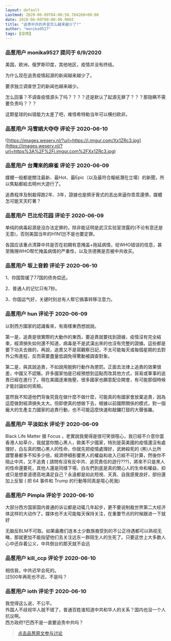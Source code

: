 ```yaml
---
layout: default
Lastmod: 2020-06-09T04:08:58.704268+00:00
date: 2020-06-09T00:00:00.000Z
title: "追责中共的声音怎么越来越少了?"
author: "monika9527"
tags: [疫情]
---
```



### 品葱用户 **monika9527** 提问于 6/9/2020
    
美国，欧洲，俄罗斯印度，其他地区，疫情并没有终结。  
  
为什么现在追责疫情起源的新闻越来越少了。  
  
要求独立调查世卫的新闻也越来越少。  
  
怎么回事？不调查疫情源头了吗？？？？还是默认了起源无罪了？？？那隐瞒不需要负责吗？？？  
  
这颗星球的纠错能力太差了吧，难怪希特勒当年可以横扫欧非。
    
                

### 品葱用户 **冯雪娟大夺夺** 评论于 2020-06-10
        
![https://images.weserv.nl/?url=https://i.imgur.com/Xx1ZRc3.jpg](https://images.weserv.nl/?url=https%3A%2F%2Fi.imgur.com%2FXx1ZRc3.jpg)
        
                

### 品葱用户 **台灣來的麻雀** 评论于 2020-06-09
        
媒體一般都是關注最新、最Hot、最Epic（以及最符合報紙潛在立場）的新聞，所以焦點都給去明州大遊行了。  
  
追責程序及制裁得跑2年、3年，證據也是擠牙膏式的丟出來逼你乖乖還債，媒體怎可能天天盯著？
        
                

### 品葱用户 **巴比伦花园** 评论于 2020-06-09
        
单纯的病毒起源是没办法定罪的，除非能证明是武汉实验室泄露的(不论有意还是无意)，否则美国当年的H1N1岂不是也要定罪。  
  
各国应该重点清算中共是否在初期有意掩盖+拖延病情，给WHO错误的信息，甚至贿赂WHO帮忙掩盖病情的严重性，以及贪德赛是否被中共收买。
        
                

### 品葱用户 **坂上音鈴** 评论于 2020-06-10
        
1、你国暂缓了77国的债务偿还。  
  
2、普通人的记忆只有7秒。  
  
3、你国运气好，关键时刻总有人帮它搞事转移注意力。
        
                

### 品葱用户 **hun** 评论于 2020-06-09
        
以對西方國家的認識看來，有兩樣東西想說說。  
  
第一是，追責是很實際的大動作的東西，要追責就要找到證據，疫情沒有完全結束，經濟損失如何還不知道，病毒是不是武漢出來的也沒有完整的證據。這些都是要下功夫去做的，再說，追責又不是寫觀察日記，不太可能每天或每個星期的去對外公佈進程，反而需要盡量低調免得驚動被調查對象。  
  
第二是，與其說追責，不如說用脫鉤行動作為懲罰。正面去法律上追責的效果很差，中國又不認賬。許多國家怕是已經預想到這點而改其他方式，貿易或軍事的追責已經在進行了。現在美國逐漸施壓，很多國家也願意配合開會，有可能那個時候才能討論如何索賠。  
  
當然我不知道他們背後究竟在做什麼不做什麼，可能真的有國家會放棄追責，因為這麼做對經濟損失太大。但即使真的想做下去，根據以前國際關係的模式，對一個龐大的生產主力國家的追責行動，也不可能這麼快速和敲鑼打鼓的大聲張羅。
        
                

### 品葱用户 **平淡如水** 评论于 2020-06-09
        
Black Life Matter 搶 Focus ，老實說我覺得是很可笑很噁心，我已經不介意你當香港人如草介，我就當你關心黑人，歐美不少國家，特別是英美國的疫情還沒有處理好，白左真的關心黑人的性命，你就先把疫情處理好，武肺殺死的 (黑)人比所謂警暴都多不知多少倍，經濟停頓影響黑人的權益和收入已經不可計算，然後你不阻止中共，又不追責 ( 請問有沒有反中共、追究責任的遊行???)，將來不只是黑人的性命還要死，其他人還是同樣下場，白左們到底是真的關心人的生命和權益，抑或只是想拿道德高地滿足自己？永遠都是如此短視、天真、自我感覺良好，部份還加上反智 ( 把 64 事件和 Trump 的行動等同真是噁心死我)
        
                

### 品葱用户 **Pimpla** 评论于 2020-06-10
        
大部分西方国家国内普通的诉讼都是动辄几年起步，更不要说制裁世界第二大经济体这样的大动作了。媒体也不太可能每天保持关注，在重要节点的时候跟进一下就好  
  
无脑反BLM不可取。如果盎撒们连本土少数族裔受到的不公正待遇都可以熟视无睹，那就更加不能指望他们去关注远东一群陌生人的生死了。只要这世上大多数人心中还存着公义，中共倒台的那天就不会远
        
                

### 品葱用户 **kill_ccp** 评论于 2020-06-10
        
相信我，中共迟早会死的。  
过500年再死也不迟，不是吗？
        
                

### 品葱用户 **ioth** 评论于 2020-06-10
        
我觉得这么说，不公平。  
外国人不歧视华人就不错了，普通百姓谁知道中共和华人的关系？国内也没一个人抗议啊。  
西方政府?巴西不是一直要追责中共吗？
        
                





> [点击品葱原文参与讨论](https://pincong.rocks/question/27001)

